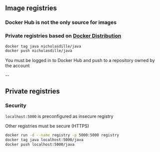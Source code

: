 ## Image registries

### Docker Hub is not the only source for images

### Private registries based on [Docker Distribution](https://github.com/docker/distribution)

```bash
docker tag java nicholasdille/java
docker push nicholasdille/java
```

You must be logged in to Docker Hub and push to a repository owned by the account

--

## Private registries

### Security

`localhost:5000` is preconfigured as insecure registry

Other registries must be secure (HTTPS)

```bash
docker run -d --name registry -p 5000:5000 registry
docker tag java localhost:5000/java
docker push localhost:5000/java
```
